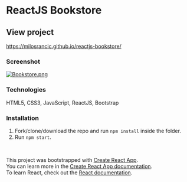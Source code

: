 # ReactJS Bookstore

## View project

https://milosrancic.github.io/reactjs-bookstore/

### Screenshot 

[![Bookstore.png](https://i.postimg.cc/x8jGdwr6/Bookstore.png)](https://postimg.cc/S25YTtx9)

### Technologies

HTML5, CSS3, JavaScript, ReactJS, Bootstrap

### Installation

1. Fork/clone/download the repo and run `npm install` inside the folder.
2. Run `npm start`.

<br>

This project was bootstrapped with [Create React App](https://github.com/facebook/create-react-app). <br>
You can learn more in the [Create React App documentation](https://facebook.github.io/create-react-app/docs/getting-started). <br>
To learn React, check out the [React documentation](https://reactjs.org/).
